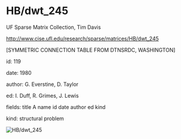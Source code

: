 # HB/dwt_245

 UF Sparse Matrix Collection, Tim Davis

 http://www.cise.ufl.edu/research/sparse/matrices/HB/dwt_245

 [SYMMETRIC CONNECTION TABLE FROM DTNSRDC, WASHINGTON]

 id: 119

 date: 1980

 author: G. Everstine, D. Taylor

 ed: I. Duff, R. Grimes, J. Lewis

 fields: title A name id date author ed kind

 kind: structural problem

![HB/dwt_245](http://yifanhu.net/GALLERY/GRAPHS/GIF_SMALL/HB@dwt_245.gif)
